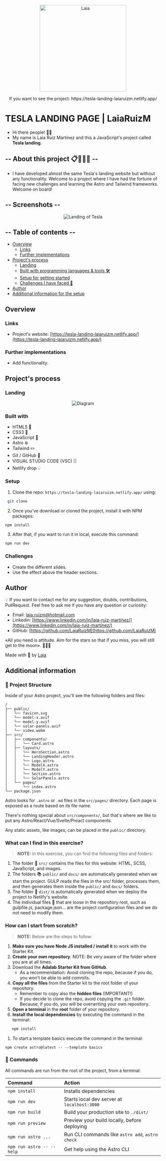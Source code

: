 <p align="center" style="margin-center:8%">
<img src="./LaiaRuiz.png" alt="Laia" width="280"/>
</p>

<p align="center" style="margin-center:8%"> If you want to see the project: https://tesla-landing-laiaruizm.netlify.app/
</p>

# TESLA LANDING PAGE | LaiaRuizM

- Hi there people! 👋🏻
- My name is Laia Ruiz Martínez and this a JavaScript's project called **Tesla landing**.

## -- About this project 📋🙋🏼‍♀️ --

- I have developed almost the same Tesla's landing website but without any functionality.
  Welcome to a project where I have had the fortune of facing new challenges and learning the Astro and Tailwind frameworks.
  Welcome on board!

## -- Screenshots --

<p align="center" style="margin-center:8%">
<img src="./src/images/website.mov" alt="Landing of Tesla"/></p>

## -- Table of contents --

- [Overview](#overview)
  - [Links](#links)
  - [Further implementations](#further-implementations)
- [Project's process](#projects-process)
  - [Landing](#landing)
  - [Built with programming languages & tools 🛠️](#built-with)
  - [Setup for getting started](#setup)
  - [Challenges I have faced 🤖](#challenges)
- [Author](#author)
- [Additional information for the setup](#additional-information)

## Overview

### Links

- Project's website: [https://tesla-landing-laiaruizm.netlify.app/](https://tesla-landing-laiaruizm.netlify.app/)

### Further implementations

- Add functionality.

## Project's process

### Landing

<p align="center" style="margin-center:8%">
<img src="./src/images/landing.png" alt="Diagram"/>
</p>

### Built with

- HTML5 📌
- CSS3 🔗
- JavaScript 🤖
- Astro ⊛
- Tailwind ✏️
- Git / GitHub 📂
- VISUAL STUDIO CODE (VSC) 🗄️
- Netlify drop 💡

### Setup

1. Clone the repo: `https://tesla-landing-laiaruizm.netlify.app/` using:

```bash
 git clone
```

2. Once you've download or cloned the project, install it with NPM packages:

```bash
npm install
```

3.  After that, if you want to run it in local, execute this command:

```bash
npm run dev
```

### Challenges

- Create the different slides.
- Use the effect above the header sections.

## Author

💡 If you want to contact me for any suggestion, doubts, contributions, PullRequest. Feel free to ask me if you have any question or curiosity:

- Email: [laia.ruizm@hotmail.com](laia.ruizm@hotmail.com)
- Linkedin: [https://www.linkedin.com/in/laia-ruiz-martínez/](https://www.linkedin.com/in/laia-ruiz-martínez/)
- GitHub: [https://github.com/LaiaRuizM](https://github.com/LaiaRuizM)

«All you need is attitude. Aim for the stars so that if you miss, you will still get to the moon». 🙋🏼‍♀️

Made with 💙 by [Laia](https://github.com/LaiaRuizM)

## Additional information

### 🚀 Project Structure

Inside of your Astro project, you'll see the following folders and files:

```
/
├── public/
│   └── favicon.svg
│   └── model-x.avif
│   └── model-y.avif
│   └── solar-panels.avif
│   └── video.webm
├── src/
│   ├── components/
│   │   └── Card.astro
│   ├── layouts/
│   │   └── HeroSection.astro
│   │   └── LandingHeader.astro
│   │   └── Logo.astro
│   │   └── ModelX.astro
│   │   └── ModelY.astro
│   │   └── Section.astro
│   │   └── SolarPanels.astro
│   └── pages/
│       └── index.astro
└── package.json
```

Astro looks for `.astro` or `.md` files in the `src/pages/` directory. Each page is exposed as a route based on its file name.

There's nothing special about `src/components/`, but that's where we like to put any Astro/React/Vue/Svelte/Preact components.

Any static assets, like images, can be placed in the `public/` directory.

### What can I find in this exercise?

> **NOTE:** In this exercise, you can find the following files and folders:

1. The folder 📂 `src/` contains the files for this website: HTML, SCSS, JavaScript, and images.
1. The folders 📚 `public/` and `docs/` are automatically generated when we start the project. GULP reads the files in the src/ folder, processes them, and then generates them inside the `public/` and `docs/` folders.
1. The folder 📂 `dist/` is automatically generated when we deploy the project to Netlify's website.
1. The individual files 📝 that are loose in the repository root, such as gulpfile.js, package.json... are the project configuration files and we do not need to modify them.

### How can I start from scratch?

> **NOTE:** Below are the steps to follow:

1. **Make sure you have Node JS installed / install it** to work with the Starter Kit.
1. **Create your own repository**. NOTE: Be very aware of the folder where you are at all times.
1. Download the **Adalab Starter Kit from GitHub**.
   - As a recommendation: Avoid cloning the repo, because if you do, you won't be able to add commits.
1. **Copy all the files** from the Starter kit to the root folder of your repository.
   - Remember to copy also the **hidden files** (IMPORTANT!)
   - If you decide to clone the repo, avoid copying the `.git` folder. Because, if you do, you will be overwriting your own repository.
1. **Open a terminal** in the **root** folder of your repository.
1. **Install the local dependencies** by executing the command in the terminal:

```bash
   npm install
```

1. To start a template basics execute the command in the terminal:

```
npm create astro@latest -- --template basics
```

### 🧞 Commands

All commands are run from the root of the project, from a terminal:

| Command                   | Action                                           |
| :------------------------ | :----------------------------------------------- |
| `npm install`             | Installs dependencies                            |
| `npm run dev`             | Starts local dev server at `localhost:3000`      |
| `npm run build`           | Build your production site to `./dist/`          |
| `npm run preview`         | Preview your build locally, before deploying     |
| `npm run astro ...`       | Run CLI commands like `astro add`, `astro check` |
| `npm run astro -- --help` | Get help using the Astro CLI                     |
